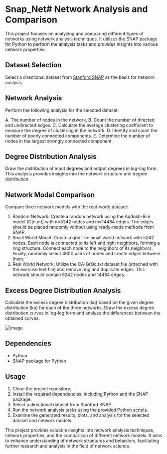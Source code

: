 # Snap_Net# Network Analysis and Comparison

This project focuses on analyzing and comparing different types of networks using network analysis techniques. It utilizes the SNAP package for Python to perform the analysis tasks and provides insights into various network properties. 

## Dataset Selection
Select a directional dataset from [Stanford SNAP](http://snap.stanford.edu/data/index.html#socnets) as the basis for network analysis.

## Network Analysis
Perform the following analysis for the selected dataset:

A. The number of nodes in the network.
B. Count the number of directed and undirected edges.
C. Calculate the average clustering coefficient to measure the degree of clustering in the network.
D. Identify and count the number of poorly connected components.
E. Determine the number of nodes in the largest strongly connected component.

## Degree Distribution Analysis
Draw the distribution of input degrees and output degrees in log-log form. This analysis provides insights into the network structure and degree distribution.

## Network Model Comparison
Compare three network models with the real-world dataset:

1. Random Network: Create a random network using the Aqdosh-Rini model (G(n,m)) with n=5242 nodes and m=14484 edges. The edges should be placed randomly without using ready-made methods from SNAP.
2. Small World Model: Create a grid-like small world network with 5242 nodes. Each node is connected to its left and right neighbors, forming a ring structure. Connect each node to the neighbors of its neighbors. Finally, randomly select 4000 pairs of nodes and create edges between them.
3. Real World Network: Utilize the CA-GrQc.txt dataset file (attached with the exercise text file) and remove ring and duplicate edges. This network should contain 5242 nodes and 14484 edges.

## Excess Degree Distribution Analysis
Calculate the excess degree distribution (kq) based on the given degree distribution (kp) for each of the three networks. Draw the excess degree distribution curves in log-log form and analyze the differences between the obtained curves.

![image](https://github.com/MiladAlipour98/Snap_Net/assets/105122009/5f1c254f-811e-4989-8c02-f3a96b881da4)


## Dependencies
- Python
- SNAP package for Python

## Usage
1. Clone the project repository.
2. Install the required dependencies, including Python and the SNAP package.
3. Select a directional dataset from Stanford SNAP.
4. Run the network analysis tasks using the provided Python scripts.
5. Examine the generated results, plots, and analysis for the selected dataset and network models.

This project provides valuable insights into network analysis techniques, network properties, and the comparison of different network models. It aims to enhance understanding of network structures and behaviors, facilitating further research and analysis in the field of network science.
